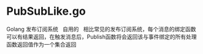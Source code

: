 # PubSubLike.go
Golang 发布订阅系统   
自用的  
相比常见的发布订阅系统，每个消息的绑定函数可以有结果返回，在触发消息后，Publish函数将会返回该与事件绑定的所有处理函数返回值作为一个集合返回
